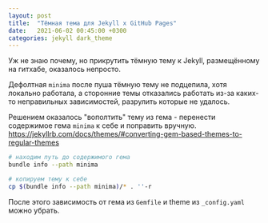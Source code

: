 ```yaml
---
layout: post
title:  "Тёмная тема для Jekyll x GitHub Pages"
date:   2021-06-02 00:45:00 +0300
categories: jekyll dark_theme
---
```



Уж не знаю почему, но прикрутить тёмную тему к Jekyll, размещённому на гитхабе, оказалось непросто.

Дефолтная `minima` после пуша тёмную тему не подцепила, хотя локально работала, а сторонние темы отказались работать из-за каких-то неправильных зависимостей, разрулить которые не удалось.

Решением оказалось "вополтить" тему из гема - перенести содержимое гема `minima` к себе и поправить вручную.
https://jekyllrb.com/docs/themes/#converting-gem-based-themes-to-regular-themes

```bash
# находим путь до содержимого гема
bundle info --path minima

# копируем тему к себе
cp $(bundle info --path minima)/* . ''-r
```

После этого зависимость от гема из `Gemfile` и theme из `_config.yaml` можно убрать.
